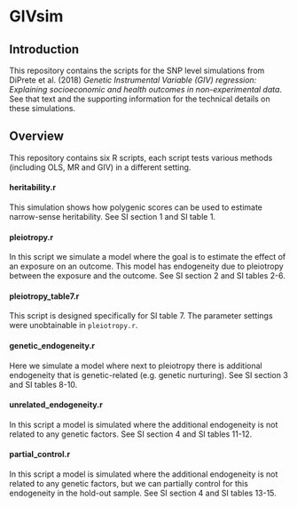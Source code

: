 # GIVsim

## Introduction
This repository contains the scripts for the SNP level simulations from DiPrete et al. (2018) *Genetic Instrumental Variable (GIV) regression: Explaining socioeconomic and health outcomes in non-experimental data*. See that text and the supporting information for the technical details on these simulations.

## Overview
This repository contains six R scripts, each script tests various methods (including OLS, MR and GIV) in a different setting. 

#### heritability.r
This simulation shows how polygenic scores can be used to estimate narrow-sense heritability. See SI section 1 and SI table 1.

#### pleiotropy.r
In this script we simulate a model where the goal is to estimate the effect of an exposure on an outcome. This model has endogeneity due to pleiotropy between the exposure and the outcome. See SI section 2 and SI tables 2-6.

#### pleiotropy_table7.r
This script is designed specifically for SI table 7. The parameter settings were unobtainable in `pleiotropy.r`.

#### genetic_endogeneity.r
Here we simulate a model where next to pleiotropy there is additional endogeneity that is genetic-related (e.g. genetic nurturing). See SI section 3 and SI tables 8-10.

#### unrelated_endogeneity.r
In this script a model is simulated where the additional endogeneity is not related to any genetic factors. See SI section 4 and SI tables 11-12.

#### partial_control.r
In this script a model is simulated where the additional endogeneity is not related to any genetic factors, but we can partially control for this endogeneity in the hold-out sample. See SI section 4 and SI tables 13-15.
